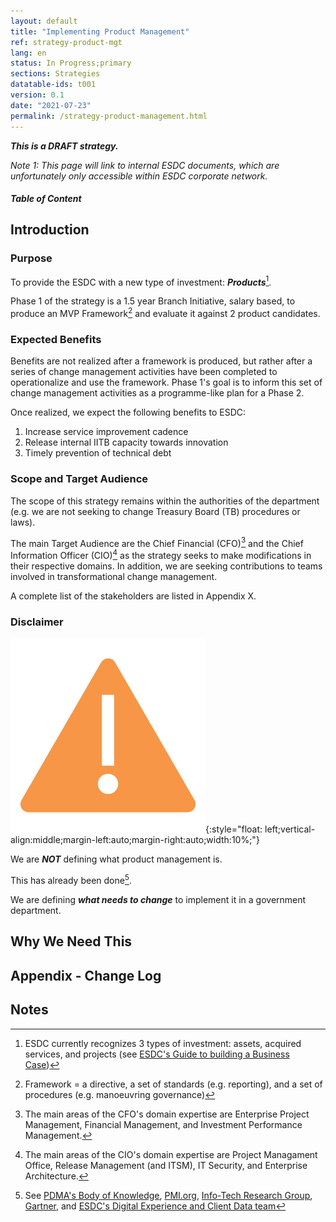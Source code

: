 ```yaml
---
layout: default
title: "Implementing Product Management"
ref: strategy-product-mgt
lang: en
status: In Progress;primary
sections: Strategies
datatable-ids: t001
version: 0.1
date: "2021-07-23"
permalink: /strategy-product-management.html
---
```

<!-- markdownlint-disable MD033 -->
<!-- the below cSpell statement says to ignore any text between HTML tags. E.g. it will ignore "th rowspan='2'" in this string: <th rowspan='2'> -->
<!-- cSpell:ignoreRegExp /\<[^\>]+\>/ -->

***This is a DRAFT strategy.***

_Note 1: This page will link to internal ESDC documents, which are unfortunately only accessible within ESDC corporate network._

<!-- markdownlint-disable MD001 -->
##### Table of Content <!-- omit in toc -->
<!-- markdownlint-enable MD001 -->

## Introduction

### Purpose

To provide the ESDC with a new type of investment: ***Products***[^1].

Phase 1 of the strategy is a 1.5 year Branch Initiative, salary based, to produce an MVP Framework[^2] and evaluate it against 2 product candidates.

### Expected Benefits

Benefits are not realized after a framework is produced, but rather after a series of change management activities have been completed to operationalize and use the framework.
Phase 1's goal is to inform this set of change management activities as a programme-like plan for a Phase 2.

Once realized, we expect the following benefits to ESDC:

1. Increase service improvement cadence
2. Release internal IITB capacity towards innovation
3. Timely prevention of technical debt

### Scope and Target Audience

The scope of this strategy remains within the authorities of the department
(e.g. we are not seeking to change Treasury Board (TB) procedures or laws).

The main Target Audience are the Chief Financial (CFO)[^3] and the Chief Information Officer (CIO)[^4] as the strategy seeks to make modifications in their respective domains.
In addition, we are seeking contributions to teams involved in transformational change management.

A complete list of the stakeholders are listed in Appendix X.

### Disclaimer

![A warning sign](assets/images/warning.png){:style="float: left;vertical-align:middle;margin-left:auto;margin-right:auto;width:10%;"}

We are ***NOT*** defining what product management is.

This has already been done[^5].

We are defining ***what needs to change*** to implement it in a government department.

## Why We Need This



## Appendix - Change Log

## Notes

[^1]: ESDC currently recognizes 3 types of investment: assets, acquired services, and projects (see [ESDC's Guide to building a Business Case](https://gpp-ppm.service.gc.ca/sites/pwa/ESDCKnowledgeRepository/All%20Documents/Guide%20to%20Building%20a%20Business%20Case.pdf))
[^2]: Framework = a directive, a set of standards (e.g. reporting), and a set of procedures (e.g. manoeuvring governance)
[^3]: The main areas of the CFO's domain expertise are Enterprise Project Management, Financial Management, and Investment Performance Management.
[^4]: The main areas of the CIO's domain expertise are Project Managament Office, Release Management (and ITSM), IT Security, and Enterprise Architecture.
[^5]: See [PDMA's Body of Knowledge](https://www.pdma.org/page/npdp-bok-second-edition), [PMI.org](https://www.pmi.org/disciplined-agile/process/product-management), [Info-Tech Research Group](https://www.infotech.com/research/ss/transition-from-project-to-product-delivery), [Gartner](https://www.gartner.com/document/3811763), and [ESDC's Digital Experience and Client Data team](https://014gc.sharepoint.com/sites/DECD/SitePages/Delivery-Manual.aspx)
